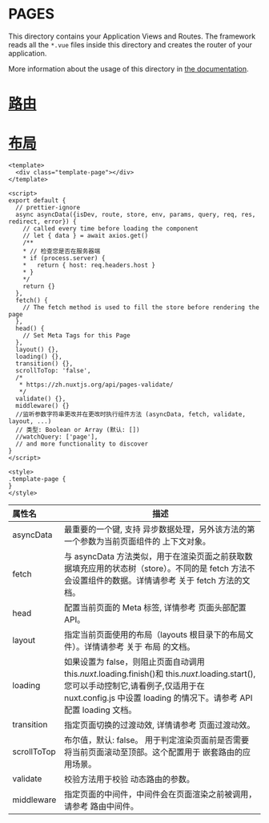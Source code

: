 # PAGES

This directory contains your Application Views and Routes.
The framework reads all the `*.vue` files inside this directory and creates the router of your application.

More information about the usage of this directory in [the documentation](https://nuxtjs.org/guide/routing).

# [路由](https://zh.nuxtjs.org/guide/routing)

# [布局](https://zh.nuxtjs.org/guide/views/#%E5%B8%83%E5%B1%80)

```vue
<template>
  <div class="template-page"></div>
</template>

<script>
export default {
  // prettier-ignore
  async asyncData({isDev, route, store, env, params, query, req, res, redirect, error}) {
    // called every time before loading the component
    // let { data } = await axios.get()
    /** 
    * // 检查您是否在服务器端
    * if (process.server) {
    *   return { host: req.headers.host }
    * }
    */
    return {}
  },
  fetch() {
    // The fetch method is used to fill the store before rendering the page
  },
  head() {
    // Set Meta Tags for this Page
  },
  layout() {},
  loading() {},
  transition() {},
  scrollToTop: 'false',
  /*
   * https://zh.nuxtjs.org/api/pages-validate/
   */
  validate() {},
  middleware() {}
  //监听参数字符串更改并在更改时执行组件方法 (asyncData, fetch, validate, layout, ...)
  // 类型: Boolean or Array (默认: [])
  //watchQuery: ['page'],
  // and more functionality to discover
}
</script>

<style>
.template-page {
}
</style>
```

| 属性名      | 描述                                                                                                                                                                                                        |
| :---------- | ----------------------------------------------------------------------------------------------------------------------------------------------------------------------------------------------------------- |
| asyncData   | 最重要的一个键, 支持 异步数据处理，另外该方法的第一个参数为当前页面组件的 上下文对象。                                                                                                                      |
| fetch       | 与 asyncData 方法类似，用于在渲染页面之前获取数据填充应用的状态树（store）。不同的是 fetch 方法不会设置组件的数据。详情请参考 关于 fetch 方法的文档。                                                       |
| head        | 配置当前页面的 Meta 标签, 详情参考 页面头部配置 API。                                                                                                                                                       |
| layout      | 指定当前页面使用的布局（layouts 根目录下的布局文件）。详情请参考 关于 布局 的文档。                                                                                                                         |
| loading     | 如果设置为 false，则阻止页面自动调用 this.$nuxt.$loading.finish()和 this.$nuxt.$loading.start(),您可以手动控制它,请看例子,仅适用于在 nuxt.config.js 中设置 loading 的情况下。请参考 API 配置 loading 文档。 |
| transition  | 指定页面切换的过渡动效, 详情请参考 页面过渡动效。                                                                                                                                                           |
| scrollToTop | 布尔值，默认: false。 用于判定渲染页面前是否需要将当前页面滚动至顶部。这个配置用于 嵌套路由的应用场景。                                                                                                     |
| validate    | 校验方法用于校验 动态路由的参数。                                                                                                                                                                           |
| middleware  | 指定页面的中间件，中间件会在页面渲染之前被调用， 请参考 路由中间件。                                                                                                                                        |
